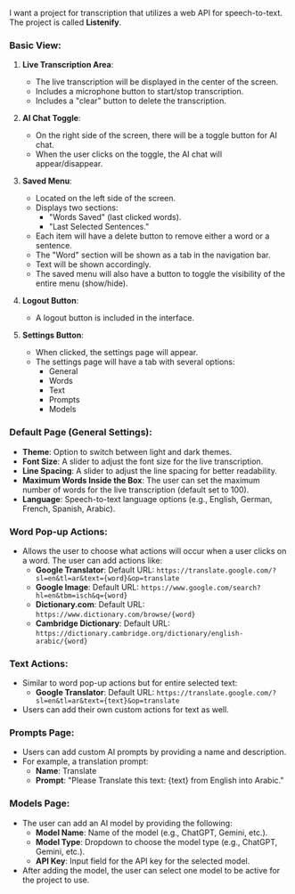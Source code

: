 I want a project for transcription that utilizes a web API for speech-to-text. The project is called **Listenify**.

### Basic View:
1. **Live Transcription Area**: 
   - The live transcription will be displayed in the center of the screen.
   - Includes a microphone button to start/stop transcription.
   - Includes a "clear" button to delete the transcription.

2. **AI Chat Toggle**: 
   - On the right side of the screen, there will be a toggle button for AI chat.
   - When the user clicks on the toggle, the AI chat will appear/disappear.

3. **Saved Menu**: 
   - Located on the left side of the screen.
   - Displays two sections: 
     - "Words Saved" (last clicked words).
     - "Last Selected Sentences."
   - Each item will have a delete button to remove either a word or a sentence.
   - The "Word" section will be shown as a tab in the navigation bar.
   - Text will be shown accordingly.
   - The saved menu will also have a button to toggle the visibility of the entire menu (show/hide).

4. **Logout Button**: 
   - A logout button is included in the interface.

5. **Settings Button**: 
   - When clicked, the settings page will appear.
   - The settings page will have a tab with several options:
     - General
     - Words
     - Text
     - Prompts
     - Models

### Default Page (General Settings):
- **Theme**: Option to switch between light and dark themes.
- **Font Size**: A slider to adjust the font size for the live transcription.
- **Line Spacing**: A slider to adjust the line spacing for better readability.
- **Maximum Words Inside the Box**: The user can set the maximum number of words for the live transcription (default set to 100).
- **Language**: Speech-to-text language options (e.g., English, German, French, Spanish, Arabic).

### Word Pop-up Actions:
- Allows the user to choose what actions will occur when a user clicks on a word. The user can add actions like:
  - **Google Translator**: Default URL: `https://translate.google.com/?sl=en&tl=ar&text={word}&op=translate`
  - **Google Image**: Default URL: `https://www.google.com/search?hl=en&tbm=isch&q={word}`
  - **Dictionary.com**: Default URL: `https://www.dictionary.com/browse/{word}`
  - **Cambridge Dictionary**: Default URL: `https://dictionary.cambridge.org/dictionary/english-arabic/{word}`

### Text Actions:
- Similar to word pop-up actions but for entire selected text:
  - **Google Translator**: Default URL: `https://translate.google.com/?sl=en&tl=ar&text={text}&op=translate`
- Users can add their own custom actions for text as well.

### Prompts Page:
- Users can add custom AI prompts by providing a name and description.
- For example, a translation prompt:
  - **Name**: Translate
  - **Prompt**: "Please Translate this text: {text} from English into Arabic."

### Models Page:
- The user can add an AI model by providing the following:
  - **Model Name**: Name of the model (e.g., ChatGPT, Gemini, etc.).
  - **Model Type**: Dropdown to choose the model type (e.g., ChatGPT, Gemini, etc.).
  - **API Key**: Input field for the API key for the selected model.
- After adding the model, the user can select one model to be active for the project to use.
